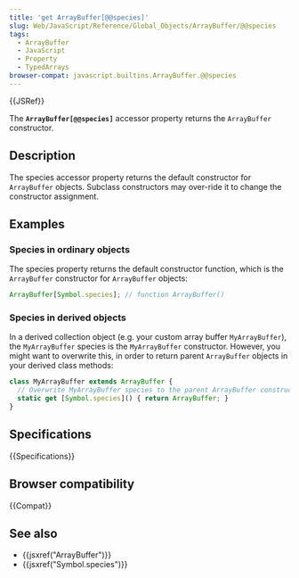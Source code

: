 ```yaml
---
title: 'get ArrayBuffer[@@species]'
slug: Web/JavaScript/Reference/Global_Objects/ArrayBuffer/@@species
tags:
  - ArrayBuffer
  - JavaScript
  - Property
  - TypedArrays
browser-compat: javascript.builtins.ArrayBuffer.@@species
---
```

{{JSRef}}

The **`ArrayBuffer[@@species]`** accessor property returns the `ArrayBuffer`
constructor.

## Description

The species accessor property returns the default constructor for `ArrayBuffer`
objects. Subclass constructors may over-ride it to change the constructor
assignment.

## Examples

### Species in ordinary objects

The species property returns the default constructor function, which is the
`ArrayBuffer` constructor for `ArrayBuffer` objects:

```js
ArrayBuffer[Symbol.species]; // function ArrayBuffer()
```

### Species in derived objects

In a derived collection object (e.g. your custom array buffer `MyArrayBuffer`),
the `MyArrayBuffer` species is the `MyArrayBuffer` constructor. However, you
might want to overwrite this, in order to return parent `ArrayBuffer` objects in
your derived class methods:

```js
class MyArrayBuffer extends ArrayBuffer {
  // Overwrite MyArrayBuffer species to the parent ArrayBuffer constructor
  static get [Symbol.species]() { return ArrayBuffer; }
}
```

## Specifications

{{Specifications}}

## Browser compatibility

{{Compat}}

## See also

*   {{jsxref("ArrayBuffer")}}
*   {{jsxref("Symbol.species")}}
